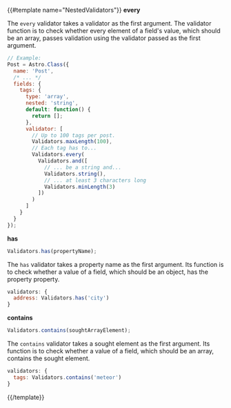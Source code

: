 {{#template name="NestedValidators"}}
**every**

The `every` validator takes a validator as the first argument. The validator function is to check whether every element of a field's value, which should be an array, passes validation using the validator passed as the first argument.

```js
// Example:
Post = Astro.Class({
  name: 'Post',
  /* ... */
  fields: {
    tags: {
      type: 'array',
      nested: 'string',
      default: function() {
        return [];
      },
      validator: [
        // Up to 100 tags per post.
        Validators.maxLength(100),
        // Each tag has to...
        Validators.every(
          Validators.and([
            // ... be a string and...
            Validators.string(),
            // ... at least 3 characters long
            Validators.minLength(3)
          ])
        )
      ]
    }
  }
});
```

**has**

```js
Validators.has(propertyName);
```

The `has` validator takes a property name as the first argument. Its function is to check whether a value of a field, which should be an object, has the property property.

```js
validators: {
  address: Validators.has('city')
}
```

**contains**

```js
Validators.contains(soughtArrayElement);
```

The `contains` validator takes a sought element as the first argument. Its function is to check whether a value of a field, which should be an array, contains the sought element.

```js
validators: {
  tags: Validators.contains('meteor')
}
```
{{/template}}
